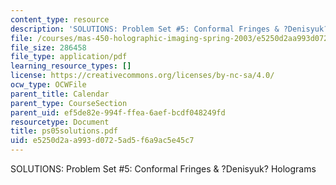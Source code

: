 ```yaml
---
content_type: resource
description: 'SOLUTIONS: Problem Set #5: Conformal Fringes & ?Denisyuk? Holograms'
file: /courses/mas-450-holographic-imaging-spring-2003/e5250d2aa993d0725ad5f6a9ac5e45c7_ps05solutions.pdf
file_size: 286458
file_type: application/pdf
learning_resource_types: []
license: https://creativecommons.org/licenses/by-nc-sa/4.0/
ocw_type: OCWFile
parent_title: Calendar
parent_type: CourseSection
parent_uid: ef5de82e-994f-ffea-6aef-bcdf048249fd
resourcetype: Document
title: ps05solutions.pdf
uid: e5250d2a-a993-d072-5ad5-f6a9ac5e45c7
---
```

SOLUTIONS: Problem Set #5: Conformal Fringes & ?Denisyuk? Holograms